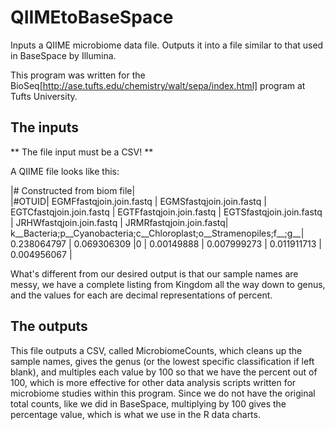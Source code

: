 # QIIMEtoBaseSpace
Inputs a QIIME microbiome data file. Outputs it into a file similar to that used in BaseSpace by Illumina. 

This program was written for the BioSeq[http://ase.tufts.edu/chemistry/walt/sepa/index.html] program at Tufts University.

## The inputs
** The file input must be a CSV! ** 

A QIIME file looks like this:

|#	Constructed	from	biom	file|			
|#OTUID|	EGMFfastqjoin.join.fastq |	EGMSfastqjoin.join.fastq | EGTCfastqjoin.join.fastq	| EGTFfastqjoin.join.fastq	| EGTSfastqjoin.join.fastq	| JRHWfastqjoin.join.fastq |	JRMRfastqjoin.join.fastq|
k__Bacteria;p__Cyanobacteria;c__Chloroplast;o__Stramenopiles;f__;g__|	0.238064797 |	0.069306309 |0 |	0.00149888 |	0.007999273 |	0.011911713 |	0.004956067 |

What's different from our desired output is that our sample names are messy, we have a complete listing from Kingdom all the way down to genus, and the values for each are decimal representations of percent.

## The outputs
This file outputs a CSV, called MicrobiomeCounts, which cleans up the sample names, gives the genus (or the lowest specific classification if left blank), and multiples each value by 100 so that we have the percent out of 100, which is more effective for other data analysis scripts written for microbiome studies within this program. Since we do not have the original total counts, like we did in BaseSpace, multiplying by 100 gives the percentage value, which is what we use in the R data charts. 
